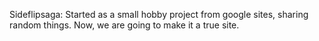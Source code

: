 Sideflipsaga: Started as a small hobby project from google sites, sharing random things. Now, we are going to make it a true site. 
